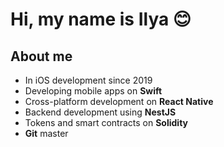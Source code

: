 # Hi, my name is Ilya 😊
## About me

- In iOS development since 2019 
- Developing mobile apps on **Swift**
- Сross-platform development on **React Native**
- Backend development using **NestJS**
- Tokens and smart contracts on **Solidity**
- **Git** master
